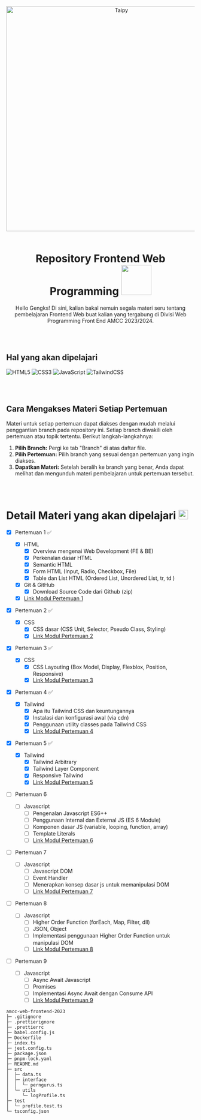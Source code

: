 <div align="center">
  <picture>
    <source media="(prefers-color-scheme: dark)" srcset="https://c.tenor.com/oifgBY6atjsAAAAC/tenor.gif">
    <img alt="Taipy" src="https://c.tenor.com/oifgBY6atjsAAAAC/tenor.gif" width="600" />
  </picture>
</div>

<br/>

<div align="center">
  <h1>Repository Frontend Web Programming
    <img src="https://user-images.githubusercontent.com/74038190/216122028-c05b52fb-983e-4ee8-8811-6f30cd9ea5d5.png" width="80"/>
  </h1>
</div>

<p align="center">
Hello Gengks! Di sini, kalian bakal nemuin segala materi seru tentang pembelajaran Frontend Web buat kalian yang tergabung di Divisi Web Programming Front End AMCC 2023/2024.
  
</p>

<br/>
<br/>

## Hal yang akan dipelajari

![HTML5](https://img.shields.io/badge/html5-%23E34F26.svg?style=for-the-badge&logo=html5&logoColor=white)
![CSS3](https://img.shields.io/badge/css3-%231572B6.svg?style=for-the-badge&logo=css3&logoColor=white)
![JavaScript](https://img.shields.io/badge/javascript-%23323330.svg?style=for-the-badge&logo=javascript&logoColor=%23F7DF1E)
![TailwindCSS](https://img.shields.io/badge/tailwindcss-%2338B2AC.svg?style=for-the-badge&logo=tailwind-css&logoColor=white)

<br/>
<br/>

## Cara Mengakses Materi Setiap Pertemuan

Materi untuk setiap pertemuan dapat diakses dengan mudah melalui penggantian branch pada repository ini. Setiap branch diwakili oleh pertemuan atau topik tertentu. Berikut langkah-langkahnya:

1. **Pilih Branch:** Pergi ke tab "Branch" di atas daftar file.
2. **Pilih Pertemuan:** Pilih branch yang sesuai dengan pertemuan yang ingin diakses.
3. **Dapatkan Materi:** Setelah beralih ke branch yang benar, Anda dapat melihat dan mengunduh materi pembelajaran untuk pertemuan tersebut.

<br/>
<br/>

<h1>
  Detail Materi yang akan dipelajari 
  <img src="https://raw.githubusercontent.com/Tarikul-Islam-Anik/Animated-Fluent-Emojis/master/Emojis/Objects/Blue%20Book.png" alt="Blue Book" width="25" height="25" />
</h1>

- [x] Pertemuan 1 ✅

  - [x] HTML
    - [x] Overview mengenai Web Development (FE & BE)
    - [x] Perkenalan dasar HTML
    - [x] Semantic HTML
    - [x] Form HTML (Input, Radio, Checkbox, File)
    - [x] Table dan List HTML (Ordered List, Unordered List, tr, td )
  - [x] Git & GitHub
    - [x] Download Source Code dari Github (zip)
  - [x] [Link Modul Pertemuan 1](https://medium.com/amcc-amikom/langkah-awal-dalam-web-development-pengenalan-dasar-html-0cee1e9fd19a)

- [x] Pertemuan 2 ✅

  - [x] CSS
    - [x] CSS dasar (CSS Unit, Selector, Pseudo Class, Styling)
    - [x] [Link Modul Pertemuan 2](https://medium.com/amcc-amikom/memahami-dasar-dasar-cascading-style-sheet-css-76c5ecfe4a8d)

- [x] Pertemuan 3 ✅

  - [x] CSS
    - [x] CSS Layouting (Box Model, Display, Flexblox, Position, Responsive)
    - [x] [Link Modul Pertemuan 3](https://medium.com/amcc-amikom/css-layouting-unveiled-strategies-for-effective-web-design-e07179744158)

- [x] Pertemuan 4 ✅

  - [x] Tailwind
    - [x] Apa itu Tailwind CSS dan keuntungannya
    - [x] Instalasi dan konfigurasi awal (via cdn)
    - [x] Penggunaan utility classes pada Tailwind CSS
    - [x] [Link Modul Pertemuan 4](https://medium.com/amcc-amikom/tailwind-css-unveiled-simplifying-web-styling-with-practical-utility-classes-905817ef7ad2)

- [x] Pertemuan 5 ✅

  - [x] Tailwind
    - [x] Tailwind Arbitrary
    - [x] Tailwind Layer Component
    - [x] Responsive Tailwind
    - [x] [Link Modul Pertemuan 5](https://medium.com/amcc-amikom/tailwind-css-part-2-abang-kuhh-reponsive-custom-tailwind-e14d48eaf5c1)

- [ ] Pertemuan 6

  - [ ] Javascript
    - [ ] Pengenalan Javascript ES6++
    - [ ] Penggunaan Internal dan External JS (ES 6 Module)
    - [ ] Komponen dasar JS (variable, looping, function, array)
    - [ ] Template Literals
    - [ ] [Link Modul Pertemuan 6](link_modul_pertemuan6)

- [ ] Pertemuan 7

  - [ ] Javascript
    - [ ] Javascript DOM
    - [ ] Event Handler
    - [ ] Menerapkan konsep dasar js untuk memanipulasi DOM
    - [ ] [Link Modul Pertemuan 7](link_modul_pertemuan7)

- [ ] Pertemuan 8

  - [ ] Javascript
    - [ ] Higher Order Function (forEach, Map, Filter, dll)
    - [ ] JSON, Object
    - [ ] Implementasi penggunaan Higher Order Function untuk manipulasi DOM
    - [ ] [Link Modul Pertemuan 8](link_modul_pertemuan8)

- [ ] Pertemuan 9
  - [ ] Javascript
    - [ ] Async Await Javascript
    - [ ] Promises
    - [ ] Implementasi Async Await dengan Consume API
    - [ ] [Link Modul Pertemuan 9](link_modul_pertemuan9)

```
amcc-web-frontend-2023
├─ .gitignore
├─ .prettierignore
├─ .prettierrc
├─ babel.config.js
├─ Dockerfile
├─ index.ts
├─ jest.config.ts
├─ package.json
├─ pnpm-lock.yaml
├─ README.md
├─ src
│  ├─ data.ts
│  ├─ interface
│  │  └─ perngurus.ts
│  └─ utils
│     └─ logProfile.ts
├─ test
│  └─ profile.test.ts
└─ tsconfig.json

```
